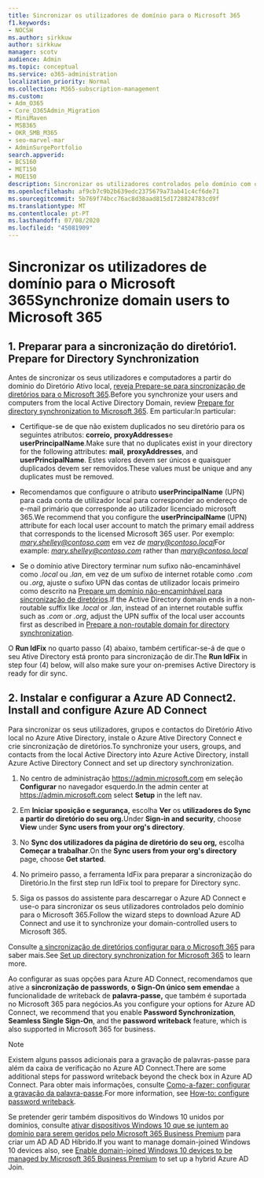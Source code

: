 ```yaml
---
title: Sincronizar os utilizadores de domínio para o Microsoft 365
f1.keywords:
- NOCSH
ms.author: sirkkuw
author: sirkkuw
manager: scotv
audience: Admin
ms.topic: conceptual
ms.service: o365-administration
localization_priority: Normal
ms.collection: M365-subscription-management
ms.custom:
- Adm_O365
- Core_O365Admin_Migration
- MiniMaven
- MSB365
- OKR_SMB_M365
- seo-marvel-mar
- AdminSurgePortfolio
search.appverid:
- BCS160
- MET150
- MOE150
description: Sincronizar os utilizadores controlados pelo domínio com o Microsoft 365 para o negócio.
ms.openlocfilehash: af9cb7c9b2b639edc2375679a73ab41c4cf6de71
ms.sourcegitcommit: 5b769f74bcc76ac8d38aad815d1728824783cd9f
ms.translationtype: MT
ms.contentlocale: pt-PT
ms.lasthandoff: 07/08/2020
ms.locfileid: "45081909"
---
```

# <a name="synchronize-domain-users-to-microsoft-365"></a><span data-ttu-id="1ff6b-103">Sincronizar os utilizadores de domínio para o Microsoft 365</span><span class="sxs-lookup"><span data-stu-id="1ff6b-103">Synchronize domain users to Microsoft 365</span></span>

## <a name="1-prepare-for-directory-synchronization"></a><span data-ttu-id="1ff6b-104">1. Preparar para a sincronização do diretório</span><span class="sxs-lookup"><span data-stu-id="1ff6b-104">1. Prepare for Directory Synchronization</span></span> 

<span data-ttu-id="1ff6b-105">Antes de sincronizar os seus utilizadores e computadores a partir do domínio do Diretório Ativo local, [reveja Prepare-se para sincronização de diretórios para o Microsoft 365](https://docs.microsoft.com/office365/enterprise/prepare-for-directory-synchronization).</span><span class="sxs-lookup"><span data-stu-id="1ff6b-105">Before you synchronize your users and computers from the local Active Directory Domain, review [Prepare for directory synchronization to Microsoft 365](https://docs.microsoft.com/office365/enterprise/prepare-for-directory-synchronization).</span></span> <span data-ttu-id="1ff6b-106">Em particular:</span><span class="sxs-lookup"><span data-stu-id="1ff6b-106">In particular:</span></span>

   - <span data-ttu-id="1ff6b-107">Certifique-se de que não existem duplicados no seu diretório para os seguintes atributos: **correio,** **proxyAddresses**e **userPrincipalName**.</span><span class="sxs-lookup"><span data-stu-id="1ff6b-107">Make sure that no duplicates exist in your directory for the following attributes: **mail**, **proxyAddresses**, and **userPrincipalName**.</span></span> <span data-ttu-id="1ff6b-108">Estes valores devem ser únicos e quaisquer duplicados devem ser removidos.</span><span class="sxs-lookup"><span data-stu-id="1ff6b-108">These values must be unique and any duplicates must be removed.</span></span>
   
   - <span data-ttu-id="1ff6b-109">Recomendamos que configuure o atributo **userPrincipalName** (UPN) para cada conta de utilizador local para corresponder ao endereço de e-mail primário que corresponde ao utilizador licenciado microsoft 365.</span><span class="sxs-lookup"><span data-stu-id="1ff6b-109">We recommend that you configure the **userPrincipalName** (UPN) attribute for each local user account to match the primary email address that corresponds to the licensed Microsoft 365 user.</span></span> <span data-ttu-id="1ff6b-110">Por exemplo: *mary.shelley@contoso.com* em vez *de mary@contoso.local*</span><span class="sxs-lookup"><span data-stu-id="1ff6b-110">For example: *mary.shelley@contoso.com* rather than *mary@contoso.local*</span></span>
   
   - <span data-ttu-id="1ff6b-111">Se o domínio ative Directory terminar num sufixo não-encaminhável como *.local* ou *.lan*, em vez de um sufixo de internet rotable como *.com* ou *.org*, ajuste o sufixo UPN das contas de utilizador locais primeiro como descrito na [Prepare um domínio não-encaminhável para sincronização de diretórios](https://docs.microsoft.com/office365/enterprise/prepare-a-non-routable-domain-for-directory-synchronization).</span><span class="sxs-lookup"><span data-stu-id="1ff6b-111">If the Active Directory domain ends in a non-routable suffix like *.local* or *.lan*, instead of an internet routable suffix such as *.com* or *.org*, adjust the UPN suffix of the local user accounts first as described in [Prepare a non-routable domain for directory synchronization](https://docs.microsoft.com/office365/enterprise/prepare-a-non-routable-domain-for-directory-synchronization).</span></span> 

<span data-ttu-id="1ff6b-112">O **Run IdFix** no quarto passo (4) abaixo, também certificar-se-á de que o seu Ative Directory está pronto para sincronização de dir.</span><span class="sxs-lookup"><span data-stu-id="1ff6b-112">The **Run IdFix** in step four (4) below, will also make sure your on-premises Active Directory is ready for dir sync.</span></span>

## <a name="2-install-and-configure-azure-ad-connect"></a><span data-ttu-id="1ff6b-113">2. Instalar e configurar a Azure AD Connect</span><span class="sxs-lookup"><span data-stu-id="1ff6b-113">2. Install and configure Azure AD Connect</span></span>

<span data-ttu-id="1ff6b-114">Para sincronizar os seus utilizadores, grupos e contactos do Diretório Ativo local no Azure Ative Directory, instale o Azure Ative Directory Connect e crie sincronização de diretórios.</span><span class="sxs-lookup"><span data-stu-id="1ff6b-114">To synchronize your users, groups, and contacts from the local Active Directory into Azure Active Directory, install Azure Active Directory Connect and set up directory synchronization.</span></span> 

 1. <span data-ttu-id="1ff6b-115">No centro de administração <a href="https://go.microsoft.com/fwlink/p/?linkid=2024339" target="_blank">https://admin.microsoft.com</a> em seleção **Configurar** no navegador esquerdo.</span><span class="sxs-lookup"><span data-stu-id="1ff6b-115">In the admin center at <a href="https://go.microsoft.com/fwlink/p/?linkid=2024339" target="_blank">https://admin.microsoft.com</a> select **Setup** in the left nav.</span></span>

 2. <span data-ttu-id="1ff6b-116">Em **Iniciar sposição e segurança,** escolha **Ver** os **utilizadores do Sync a partir do diretório do seu org.**</span><span class="sxs-lookup"><span data-stu-id="1ff6b-116">Under **Sign-in and security**, choose **View**  under **Sync users from your org's directory**.</span></span>

 3. <span data-ttu-id="1ff6b-117">No **Sync dos utilizadores da página de diretório do seu org,** escolha **Começar a trabalhar**.</span><span class="sxs-lookup"><span data-stu-id="1ff6b-117">On the **Sync users from your org's directory** page, choose **Get started**.</span></span>

 4. <span data-ttu-id="1ff6b-118">No primeiro passo, a ferramenta IdFix para preparar a sincronização do Diretório.</span><span class="sxs-lookup"><span data-stu-id="1ff6b-118">In the first step  run IdFix tool to prepare for Directory sync.</span></span>

 5. <span data-ttu-id="1ff6b-119">Siga os passos do assistente para descarregar o Azure AD Connect e use-o para sincronizar os seus utilizadores controlados pelo domínio para o Microsoft 365.</span><span class="sxs-lookup"><span data-stu-id="1ff6b-119">Follow the wizard steps to download Azure AD Connect and use it to synchronize your domain-controlled users to Microsoft 365.</span></span>


<span data-ttu-id="1ff6b-120">Consulte [a sincronização de diretórios configurar para o Microsoft 365](https://docs.microsoft.com/office365/enterprise/set-up-directory-synchronization) para saber mais.</span><span class="sxs-lookup"><span data-stu-id="1ff6b-120">See [Set up directory synchronization for Microsoft 365](https://docs.microsoft.com/office365/enterprise/set-up-directory-synchronization) to learn more.</span></span>

<span data-ttu-id="1ff6b-121">Ao configurar as suas opções para Azure AD Connect, recomendamos que ative a **sincronização de passwords**, **o Sign-On único sem emenda**e a funcionalidade de writeback de **palavra-passe,** que também é suportada no Microsoft 365 para negócios.</span><span class="sxs-lookup"><span data-stu-id="1ff6b-121">As you configure your options for Azure AD Connect, we recommend that you enable **Password Synchronization**, **Seamless Single Sign-On**, and the **password writeback** feature, which is also supported in Microsoft 365 for business.</span></span>

> [!NOTE]
> <span data-ttu-id="1ff6b-122">Existem alguns passos adicionais para a gravação de palavras-passe para além da caixa de verificação no Azure AD Connect.</span><span class="sxs-lookup"><span data-stu-id="1ff6b-122">There are some additional steps for password writeback beyond the check box in Azure AD Connect.</span></span> <span data-ttu-id="1ff6b-123">Para obter mais informações, consulte [Como-a-fazer: configurar a gravação da palavra-passe](https://docs.microsoft.com/azure/active-directory/authentication/howto-sspr-writeback).</span><span class="sxs-lookup"><span data-stu-id="1ff6b-123">For more information, see [How-to: configure password writeback](https://docs.microsoft.com/azure/active-directory/authentication/howto-sspr-writeback).</span></span> 

<span data-ttu-id="1ff6b-124">Se pretender gerir também dispositivos do Windows 10 unidos por domínios, consulte [ativar dispositivos Windows 10 que se juntem ao domínio para serem geridos pelo Microsoft 365 Business Premium](manage-windows-devices.md) para criar um AD AD AD Híbrido.</span><span class="sxs-lookup"><span data-stu-id="1ff6b-124">If you want to manage domain-joined Windows 10 devices also, see [Enable domain-joined Windows 10 devices to be managed by Microsoft 365 Business Premium](manage-windows-devices.md) to set up a hybrid Azure AD Join.</span></span> 
